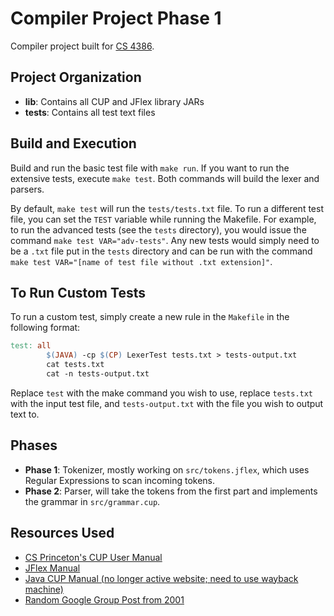 # Compiler Project Phase 1

Compiler project built for [CS 4386](https://catalog.utdallas.edu/2022/undergraduate/courses/cs4386).

## Project Organization

- **lib**: Contains all CUP and JFlex library JARs
- **tests**: Contains all test text files

## Build and Execution

Build and run the basic test file with `make run`. If you want to run the extensive tests, execute `make test`. Both commands will build the lexer and parsers.

By default, `make test` will run the `tests/tests.txt` file. To run a different test file, you can set the `TEST` variable while running the Makefile. For example, to run the advanced tests (see the `tests` directory), you would issue the command `make test VAR="adv-tests"`. Any new tests would simply need to be a `.txt` file put in the `tests` directory and can be run with the command `make test VAR="[name of test file without .txt extension]"`.

## To Run Custom Tests

To run a custom test, simply create a new rule in the `Makefile` in the following format:

```Makefile
test: all
		$(JAVA) -cp $(CP) LexerTest tests.txt > tests-output.txt
		cat tests.txt
		cat -n tests-output.txt
```

Replace `test` with the make command you wish to use, replace `tests.txt` with the input test file, and `tests-output.txt` with the file you wish to output text to.

## Phases

- **Phase 1**: Tokenizer, mostly working on `src/tokens.jflex`, which uses Regular Expressions to scan incoming tokens.
- **Phase 2**: Parser, will take the tokens from the first part and implements the grammar in `src/grammar.cup`.

## Resources Used

- [CS Princeton's CUP User Manual](https://www.cs.princeton.edu/~appel/modern/java/CUP/manual.html#spec)
- [JFlex Manual](https://jflex.de/manual.html#Example)
- [Java CUP Manual (no longer active website; need to use wayback machine)](https://web.archive.org/web/20220407005956/https://www2.cs.tum.edu/projects/cup/examples.php)
- [Random Google Group Post from 2001](https://groups.google.com/g/comp.compilers/c/fGHJWkTkZG8)
